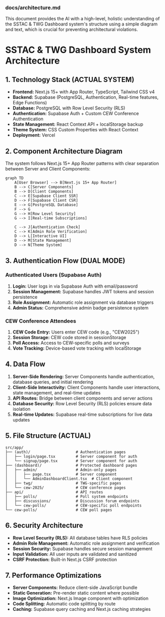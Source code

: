 ### **docs/architecture.md**

This document provides the AI with a high-level, holistic understanding of the SSTAC & TWG Dashboard system's structure using a simple diagram and text, which is crucial for preventing architectural violations.

# **SSTAC & TWG Dashboard System Architecture**

## **1\. Technology Stack (ACTUAL SYSTEM)**

* **Frontend:** Next.js 15+ with App Router, TypeScript, Tailwind CSS v4
* **Backend:** Supabase (PostgreSQL, Authentication, Real-time features, Edge Functions)
* **Database:** PostgreSQL with Row Level Security (RLS)
* **Authentication:** Supabase Auth + Custom CEW Conference Authentication
* **State Management:** React Context API + localStorage backup
* **Theme System:** CSS Custom Properties with React Context
* **Deployment:** Vercel

## **2\. Component Architecture Diagram**

The system follows Next.js 15+ App Router patterns with clear separation between Server and Client Components:

```mermaid
graph TD
    A[User Browser] --> B[Next.js 15+ App Router]
    B --> C[Server Components]
    B --> D[Client Components]
    C --> E[Supabase Client SSR]
    D --> F[Supabase Client CSR]
    E --> G[PostgreSQL Database]
    F --> G
    G --> H[Row Level Security]
    G --> I[Real-time Subscriptions]
    
    C --> J[Authentication Check]
    C --> K[Admin Role Verification]
    D --> L[Interactive UI]
    D --> M[State Management]
    D --> N[Theme System]
```

## **3\. Authentication Flow (DUAL MODE)**

### **Authenticated Users (Supabase Auth)**
1. **Login:** User logs in via Supabase Auth with email/password
2. **Session Management:** Supabase handles JWT tokens and session persistence
3. **Role Assignment:** Automatic role assignment via database triggers
4. **Admin Status:** Comprehensive admin badge persistence system

### **CEW Conference Attendees**
1. **CEW Code Entry:** Users enter CEW code (e.g., "CEW2025")
2. **Session Storage:** CEW code stored in sessionStorage
3. **Poll Access:** Access to CEW-specific polls and surveys
4. **Vote Tracking:** Device-based vote tracking with localStorage

## **4\. Data Flow**

1. **Server-Side Rendering:** Server Components handle authentication, database queries, and initial rendering
2. **Client-Side Interactivity:** Client Components handle user interactions, state management, and real-time updates
3. **API Routes:** Bridge between client components and server actions
4. **Database Security:** Row Level Security (RLS) policies ensure data isolation
5. **Real-time Updates:** Supabase real-time subscriptions for live data updates

## **5\. File Structure (ACTUAL)**

```
src/app/
├── (auth)/                    # Authentication pages
│   ├── login/page.tsx         # Server component for auth
│   └── signup/page.tsx        # Server component for auth
├── (dashboard)/               # Protected dashboard pages
│   ├── admin/                 # Admin-only pages
│   │   ├── page.tsx           # Server component
│   │   └── AdminDashboardClient.tsx  # Client component
│   ├── twg/                   # TWG-specific pages
│   └── cew-2025/              # CEW conference pages
├── api/                       # API routes
│   ├── polls/                 # Poll system endpoints
│   ├── discussions/           # Discussion forum endpoints
│   └── cew-polls/             # CEW-specific poll endpoints
└── cew-polls/                 # CEW poll pages
```

## **6\. Security Architecture**

- **Row Level Security (RLS):** All database tables have RLS policies
- **Admin Role Management:** Automatic role assignment and verification
- **Session Security:** Supabase handles secure session management
- **Input Validation:** All user inputs are validated and sanitized
- **CSRF Protection:** Built-in Next.js CSRF protection

## **7\. Performance Optimizations**

- **Server Components:** Reduce client-side JavaScript bundle
- **Static Generation:** Pre-render static content where possible
- **Image Optimization:** Next.js Image component with optimization
- **Code Splitting:** Automatic code splitting by route
- **Caching:** Supabase query caching and Next.js caching strategies

